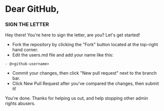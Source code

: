 # Dear GitHub,
### SIGN THE LETTER

Hey there!
You're here to sign the letter, are you? Let's get started!
- Fork the repository by clicking the "Fork" button located at the top-right hand corner.
- Edit the users.md file and add your name like this:
```
- @<github-username>
```

- Commit your changes, then click "New pull request" next to the branch bar.
- Click New Pull Request after you've compared the changes, then submit it!

You're done. Thanks for helping us out, and help stopping other admin rights abusers.
